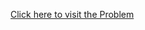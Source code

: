 <a href="https://leetcode.com/problems/trim-a-binary-search-tree/">Click here to visit the Problem</a>
